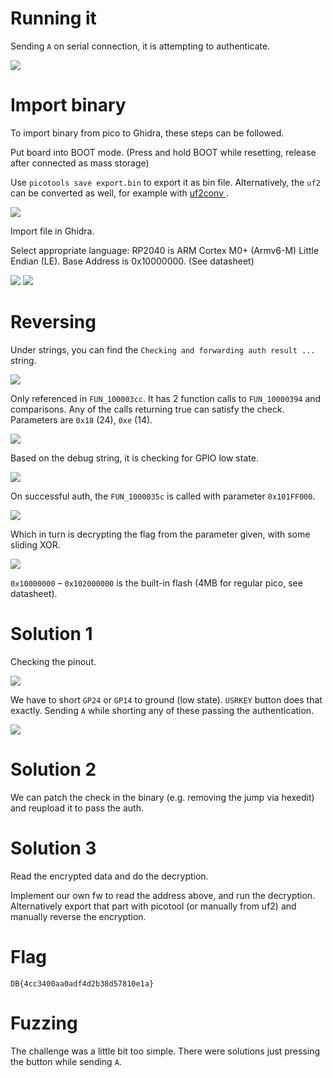 # Running it

Sending `A` on serial connection, it is attempting to authenticate.

![](screenshots/1.png)

# Import binary

To import binary from pico to Ghidra, these steps can be followed.

Put board into BOOT mode. (Press and hold BOOT while resetting, release after connected as mass storage)

Use `picotools save export.bin` to export it as bin file. Alternatively, the `uf2` can be converted as well, for example with [uf2conv ](https://github.com/microsoft/uf2/blob/master/utils/uf2conv.md).

![](screenshots/2.png)

Import file in Ghidra.

Select appropriate language: RP2040 is ARM Cortex M0+ (Armv6-M) Little Endian (LE). Base Address is 0x10000000. (See datasheet)

![](screenshots/3.png)
![](screenshots/4.png)

# Reversing

Under strings, you can find the `Checking and forwarding auth result ...` string. 

![](screenshots/5.png)

Only referenced in `FUN_100003cc`. It has 2 function calls to `FUN_10000394` and comparisons. Any of the calls returning true can satisfy the check. Parameters are `0x18` (24), `0xe` (14).

![](screenshots/6.png)

Based on the debug string, it is checking for GPIO low state.

![](screenshots/7.png)

On successful auth, the `FUN_1000035c` is called with parameter `0x101FF000`. 

![](screenshots/8.png)

Which in turn is decrypting the flag from the parameter given, with some sliding XOR.

![](screenshots/9.png)

`0x10000000` – `0x102000000` is the built-in flash (4MB for regular pico, see datasheet).

# Solution 1

Checking the pinout.

![](screenshots/10.jpeg)

We have to short `GP24` or `GP14` to ground (low state). `USRKEY` button does that exactly.
Sending `A` while shorting any of these passing the authentication. 

![](screenshots/11.png)

# Solution 2

We can patch the check in the binary (e.g. removing the jump via hexedit) and reupload it to pass the auth.

# Solution 3

Read the encrypted data and do the decryption.

Implement our own fw to read the address above, and run the decryption.
Alternatively export that part with picotool (or manually from uf2) and manually reverse the encryption.

# Flag
`DB{4cc3400aa0adf4d2b38d57810e1a}`

# Fuzzing
The challenge was a little bit too simple. There were solutions just pressing the button while sending `A`.